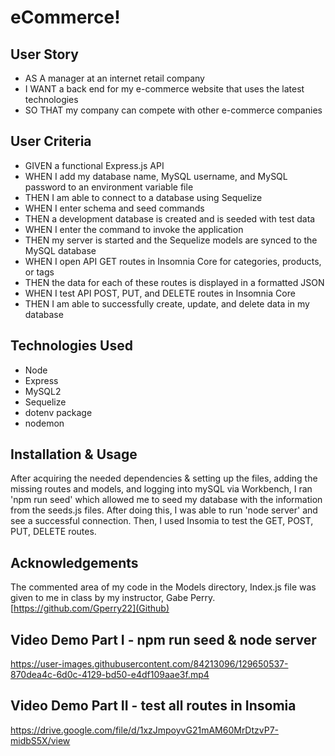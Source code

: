 # eCommerce! 

## User Story
* AS A manager at an internet retail company
* I WANT a back end for my e-commerce website that uses the latest technologies
* SO THAT my company can compete with other e-commerce companies 

## User Criteria 
* GIVEN a functional Express.js API
* WHEN I add my database name, MySQL username, and MySQL password to an environment variable file
* THEN I am able to connect to a database using Sequelize
* WHEN I enter schema and seed commands
* THEN a development database is created and is seeded with test data
* WHEN I enter the command to invoke the application
* THEN my server is started and the Sequelize models are synced to the MySQL database
* WHEN I open API GET routes in Insomnia Core for categories, products, or tags
* THEN the data for each of these routes is displayed in a formatted JSON
* WHEN I test API POST, PUT, and DELETE routes in Insomnia Core
* THEN I am able to successfully create, update, and delete data in my database

## Technologies Used
* Node
* Express
* MySQL2 
* Sequelize 
* dotenv package 
* nodemon 

## Installation & Usage 
After acquiring the needed dependencies & setting up the files, adding the missing routes and models, and logging into mySQL via Workbench, I ran 'npm run seed' which allowed me to seed my database with the information from the seeds.js files. After doing this, I was able to run 'node server' and see a successful connection. Then, I used Insomia to test the GET, POST, PUT, DELETE routes. 

## Acknowledgements
The commented area of my code in the Models directory, Index.js file was given to me in class by my instructor, Gabe Perry. 
[https://github.com/Gperry22](Github) 

## Video Demo Part I - npm run seed & node server 

https://user-images.githubusercontent.com/84213096/129650537-870dea4c-6d0c-4129-bd50-e4df109aae3f.mp4


## Video Demo Part II - test all routes in Insomia 
https://drive.google.com/file/d/1xzJmpoyvG21mAM60MrDtzvP7-midbS5X/view 
